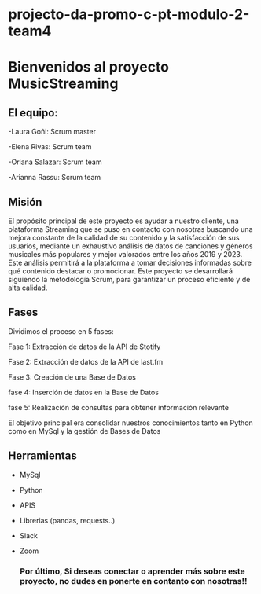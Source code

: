 # projecto-da-promo-c-pt-modulo-2-team4


# Bienvenidos al proyecto MusicStreaming
## El equipo:
-Laura Goñi: Scrum master

-Elena Rivas: Scrum team

-Oriana Salazar: Scrum team

-Arianna Rassu: Scrum team

## Misión

El propósito principal de este proyecto es ayudar a nuestro cliente, una plataforma Streaming que se puso en contacto con nosotras buscando una mejora constante de la calidad de su contenido y la satisfacción de sus usuarios, mediante un exhaustivo análisis de datos de canciones y géneros musicales más populares y mejor valorados entre los años 2019 y 2023. Este análisis permitirá a la plataforma a tomar decisiones informadas sobre qué contenido destacar o promocionar.
Este proyecto se desarrollará siguiendo la metodología Scrum, para garantizar un proceso eficiente y de alta calidad.

## Fases

Dividimos el proceso en 5 fases:

Fase 1: Extracción de datos de la API de Stotify 

Fase 2: Extracción de datos de la API de last.fm

Fase 3: Creación de una Base de Datos

fase 4: Inserción de datos en la Base de Datos

fase 5: Realización de consultas para obtener información relevante

El objetivo principal era consolidar nuestros conocimientos tanto en Python como en MySql y la gestión de Bases de Datos 

## Herramientas 

* MySql
  
* Python
  
* APIS
  
* Librerias (pandas, requests..)
  
* Slack
  
* Zoom

  

   ### Por último, Si deseas conectar o aprender más sobre este proyecto, no dudes en ponerte en contanto con nosotras!!
